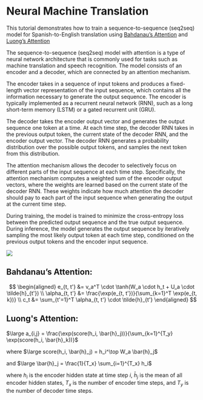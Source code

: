 # **Neural Machine Translation**

This tutorial demonstrates how to train a sequence-to-sequence (seq2seq) model for Spanish-to-English translation using [Bahdanau’s Attention](https://arxiv.org/abs/1409.0473) and [Luong’s Attention](https://arxiv.org/abs/1508.04025)

The sequence-to-sequence (seq2seq) model with attention is a type of neural network architecture that is commonly used for tasks such as machine translation and speech recognition. The model consists of an encoder and a decoder, which are connected by an attention mechanism.

The encoder takes in a sequence of input tokens and produces a fixed-length vector representation of the input sequence, which contains all the information necessary to generate the output sequence. The encoder is typically implemented as a recurrent neural network (RNN), such as a long short-term memory (LSTM) or a gated recurrent unit (GRU).

The decoder takes the encoder output vector and generates the output sequence one token at a time. At each time step, the decoder RNN takes in the previous output token, the current state of the decoder RNN, and the encoder output vector. The decoder RNN generates a probability distribution over the possible output tokens, and samples the next token from this distribution.

The attention mechanism allows the decoder to selectively focus on different parts of the input sequence at each time step. Specifically, the attention mechanism computes a weighted sum of the encoder output vectors, where the weights are learned based on the current state of the decoder RNN. These weights indicate how much attention the decoder should pay to each part of the input sequence when generating the output at the current time step.

During training, the model is trained to minimize the cross-entropy loss between the predicted output sequence and the true output sequence. During inference, the model generates the output sequence by iteratively sampling the most likely output token at each time step, conditioned on the previous output tokens and the encoder input sequence.

![](https://github.com/MarwanMohamed95/Neural-Machine-Translation-with-Attention/blob/main/attention_mechanism.jpg?raw=true)


Bahdanau’s Attention:
------------------------
$$
\begin{aligned}
e_{t, t'} &= v_a^T \cdot \tanh(W_a \cdot h_t + U_a \cdot \tilde{h}_{t'}) \\
\alpha_{t, t'} &= \frac{\exp(e_{t, t'})}{\sum_{k=1}^T \exp(e_{t, k})} \\
c_t &= \sum_{t'=1}^T \alpha_{t, t'} \cdot \tilde{h}_{t'}
\end{aligned}
$$

Luong's Attention:
---------------------
$\large a_{i,j} = \frac{\exp(score(h_i, \bar{h}_j))}{\sum_{k=1}^{T_y} \exp(score(h_i, \bar{h}_k))}$

where
$\large score(h_i, \bar{h}_j) = h_i^\top W_a \bar{h}_j$

and
$\large \bar{h}_j = \frac{1}{T_x} \sum_{i=1}^{T_x} h_i$

where $h_i$ is the encoder hidden state at time step $i$,
$\bar{h}_j$ is the mean of all encoder hidden states,
$T_x$ is the number of encoder time steps, and
$T_y$ is the number of decoder time steps.
